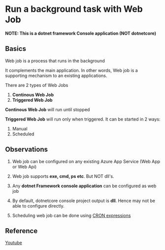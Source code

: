 # Run a background task with Web Job
**NOTE: This is a dotnet framework Console application (NOT dotnetcore)**

## Basics
Web job is a process that runs in the background

It complements the main application. In other words, Web job is a supporting mechanism to an existing applications.

There are 2 types of Web Jobs
  1. **Continous Web Job**
  2. **Triggered Web Job**

**Continous Web Job** will run until stopped

**Triggered Web Job** will run only when triggered. It can be started in 2 ways:
  1. Manual
  2. Scheduled


## Observations
1. Web job can be configured on any existing Azure App Service (Web App or Web Api)

2. Web job supports **exe, cmd, ps etc**. But NOT dll's.

3. Any **dotnet Framework console application** can be configured as web job

4. By default, dotnetcore console project output is **dll**. Hence may not be able to configure directly.

5. Scheduling web job can be done using [CRON expressions](https://docs.microsoft.com/en-in/azure/app-service/webjobs-create#ncrontab-expressions)
   

## Reference
[Youtube](https://www.youtube.com/watch?v=-A6hsUPSkWU)
